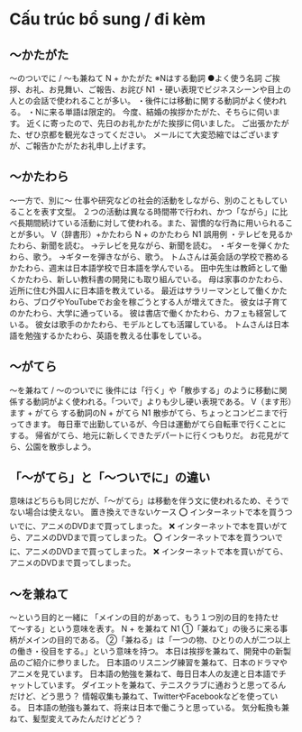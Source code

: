 # Cấu trúc bổ sung / đi kèm
## 〜かたがた
〜のついでに / 〜も兼ねて
N + かたがた ※Nはする動詞   ●よく使う名詞 ご挨拶、お礼、お見舞い、ご報告、お詫び
N1
・硬い表現でビジネスシーンや目上の人との会話で使われることが多い。 ・後件には移動に関する動詞がよく使われる。 ・Nに来る単語は限定的。
今度、結婚の挨拶かたがた、そちらに伺います。
近くに寄ったので、先日のお礼かたがた挨拶に伺いました。
ご出張かたがた、ぜひ京都を観光なさってください。
メールにて大変恐縮ではございますが、ご報告かたがたお礼申し上げます。


## 〜かたわら
〜一方で、別に〜   仕事や研究などの社会的活動をしながら、別のこともしていることを表す文型。
２つの活動は異なる時間帯で行われ、かつ「ながら」に比べ長期間続けている活動に対して使われる。また、習慣的な行為に用いられることが多い。
V（辞書形）+かたわら N + のかたわら
N1
誤用例   ・テレビを見るかたわら、新聞を読む。 →テレビを見ながら、新聞を読む。
・ギターを弾くかたわら、歌う。 →ギターを弾きながら、歌う。
トムさんは英会話の学校で務めるかたわら、週末は日本語学校で日本語を学んでいる。
田中先生は教師として働くかたわら、新しい教科書の開発にも取り組んでいる。
母は家事のかたわら、近所に住む外国人に日本語を教えている。
最近はサラリーマンとして働くかたわら、ブログやYouTubeでお金を稼ごうとする人が増えてきた。
彼女は子育てのかたわら、大学に通っている。
彼は書店で働くかたわら、カフェも経営している。
彼女は歌手のかたわら、モデルとしても活躍している。
トムさんは日本語を勉強するかたわら、英語を教える仕事をしている。


## 〜がてら
〜を兼ねて / 〜のついでに   後件には「行く」や「散歩する」のように移動に関係する動詞がよく使われる。「ついで」よりも少し硬い表現である。
V（ます形）ます + がてら する動詞のN + がてら
N1
散歩がてら、ちょっとコンビニまで行ってきます。
毎日車で出勤しているが、今日は運動がてら自転車で行くことにする。
帰省がてら、地元に新しくできたデパートに行くつもりだ。
お花見がてら、公園を散歩しよう。

## 「〜がてら」と「〜ついでに」の違い
意味はどちらも同じだが、「〜がてら」は移動を伴う文に使われるため、そうでない場合は使えない。
置き換えできないケース   ⭕️ インターネットで本を買うついでに、アニメのDVDまで買ってしまった。 ❌ インターネットで本を買いがてら、アニメのDVDまで買ってしまった。
⭕️ インターネットで本を買うついでに、アニメのDVDまで買ってしまった。 ❌ インターネットで本を買いがてら、アニメのDVDまで買ってしまった。


## 〜を兼ねて
〜という目的と一緒に 「メインの目的があって、もう１つ別の目的を持たせて〜する」という意味を表す。
N + を兼ねて
N1
①「兼ねて」の後ろに来る事柄がメインの目的である。 ②「兼ねる」は「一つの物、ひとりの人が二つ以上の働き・役目をする。」という意味を持つ。
本日は挨拶を兼ねて、開発中の新製品のご紹介に参りました。
日本語のリスニング練習を兼ねて、日本のドラマやアニメを見ています。
日本語の勉強を兼ねて、毎日日本人の友達と日本語でチャットしています。
ダイエットを兼ねて、テニスクラブに通おうと思ってるんだけど、どう思う？
情報収集も兼ねて、TwitterやFacebookなどを使っている。
日本語の勉強も兼ねて、将来は日本で働こうと思っている。
気分転換も兼ねて、髪型変えてみたんだけどどう？